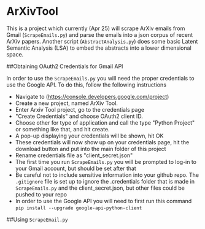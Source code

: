 # ArXivTool

This is a project which currently (Apr 25) will scrape ArXiv 
emails from Gmail (`ScrapeEmails.py`) and parse the emails into 
a json corpus of recent ArXiv papers. Another script (`AbstractAnalysis.py`)
does some basic Latent Semantic Analysis (LSA) to embed the abstracts
into a lower dimensional space.

##Obtaining OAuth2 Credentials for Gmail API

In order to use the `ScrapeEmails.py` you will need the proper credentials to use the Google API. To do this, follow
the following instructions

- Navigate to (https://console.developers.google.com/project)
- Create a new project, named ArXiv Tool. 
- Enter Arxiv Tool project, go to the credentials page 
- "Create Credentials" and choose OAuth2 client ID.
- Choose other for type of application and call the type "Python Project" or something like that, and hit create.
- A pop-up displaying your credentials will be shown, hit OK
- These credentials will now show up on your credentials page, hit the download button and put into the main folder of this project
- Rename credentials file as "client_secret.json"
- The first time you run `ScrapeEmails.py` you will be prompted to log-in to your Gmail account, but should be set after that
- Be careful not to include sensitive information into your github repo. The `.gitignore` file is set up to ignore the .credentials folder that is made in `ScrapeEmails.py` and the client_secret.json, but other files could be pushed to your repo
- In order to use the Google API you will need to first run this command `pip install --upgrade google-api-python-client`

##Using `ScrapeEmail.py`






